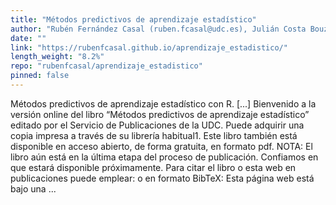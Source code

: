 ```yaml
---
title: "Métodos predictivos de aprendizaje estadístico"
author: "Rubén Fernández Casal (ruben.fcasal@udc.es), Julián Costa Bouzas (julian.costa@udc.es), Manuel Oviedo de la Fuente (manuel.oviedo@udc.es)"
date: ""
link: "https://rubenfcasal.github.io/aprendizaje_estadistico/"
length_weight: "8.2%"
repo: "rubenfcasal/aprendizaje_estadistico"
pinned: false
---
```


Métodos predictivos de aprendizaje estadístico con R. [...] Bienvenido a la versión online del libro “Métodos predictivos de aprendizaje estadístico” editado por el Servicio de Publicaciones de la UDC. Puede adquirir una copia impresa a través de su librería habitual1.
Este libro también está disponible en acceso abierto, de forma gratuita, en formato pdf. NOTA: El libro aún está en la última etapa del proceso de publicación. Confiamos en que estará disponible próximamente. Para citar el libro o esta web en publicaciones puede emplear: o en formato BibTeX: Esta página web está bajo una ...
